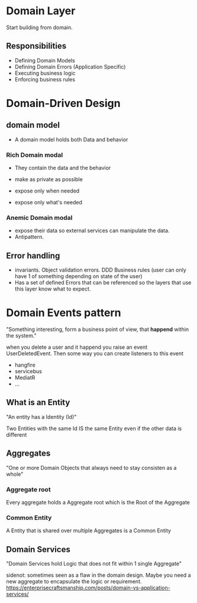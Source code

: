 # Domain Layer
Start building from domain.
## Responsibilities
- Defining Domain Models
- Defining Domain Errors (Application Specific)
- Executing business logic
- Enforcing business rules

# Domain-Driven Design
## domain model
- A domain model holds both Data and behavior

### Rich Domain modal
- They contain the data and the behavior

- make as private as possible
- expose only when needed
- expose only what's needed

### Anemic Domain modal
- expose their data so external services can manipulate the data.
- Antipattern.

## Error handling
- invariants. Object validation errors. DDD Business rules (user can only have 1 of something depending on state of the user)
- Has a set of defined Errors that can be referenced so the layers that use this layer know what to expect.

# Domain Events pattern
"Something interesting, form a business point of view, that **happend** within the system."

when you delete a user and it happend you raise an event UserDeletedEvent.
Then some way you can create listeners to this event
- hangfire
- servicebus
- MediatR
- ...

## What is an Entity
"An entity has a Identity (Id)"

Two Entities with the same Id IS the same Entity even if the other data is different

## Aggregates
"One or more Domain Objects that always need to stay consisten as a whole"

### Aggregate root
Every aggregate holds a Aggregate root which is the Root of the Aggregate

### Common Entity
A Entity that is shared over multiple Aggregates is a Common Entity


## Domain Services
"Domain Services hold Logic that does not fit within 1 single Aggregate"

sidenot: sometimes seen as a flaw in the domain design.
Maybe you need a new aggregate to encapsulate the logic or requirement.
https://enterprisecraftsmanship.com/posts/domain-vs-application-services/
